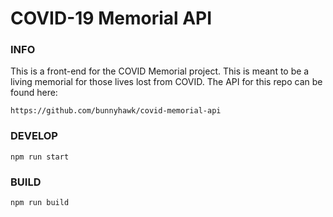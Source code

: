 # COVID-19 Memorial API

### INFO
This is a front-end for the COVID Memorial project. This is meant to be a living memorial for those lives lost from COVID. The API for this repo can be found here:
```
https://github.com/bunnyhawk/covid-memorial-api
```

### DEVELOP
```
npm run start
```

### BUILD
```
npm run build
```